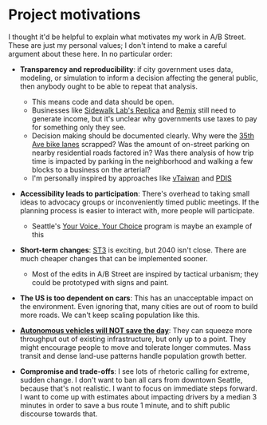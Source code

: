 # Project motivations

I thought it'd be helpful to explain what motivates my work in A/B Street. These
are just my personal values; I don't intend to make a careful argument about
these here. In no particular order:

- **Transparency and reproducibility**: if city government uses data, modeling,
  or simulation to inform a decision affecting the general public, then anybody
  ought to be able to repeat that analysis.

  - This means code and data should be open.
  - Businesses like [Sidewalk Lab's Replica](https://replicahq.com/) and
    [Remix](https://www.remix.com/solutions/streets) still need to generate
    income, but it's unclear why governments use taxes to pay for something only
    they see.
  - Decision making should be documented clearly. Why were the
    [35th Ave bike lanes](https://www.seattle.gov/transportation/projects-and-programs/programs/maintenance-and-paving/current-paving-projects/35th-ave-ne)
    scrapped? Was the amount of on-street parking on nearby residential roads
    factored in? Was there analysis of how trip time is impacted by parking in
    the neighborhood and walking a few blocks to a business on the arterial?
  - I'm personally inspired by approaches like
    [vTaiwan](https://info.vtaiwan.tw/) and
    [PDIS](https://po.pdis.nat.gov.tw/en/opengov/)

- **Accessibility leads to participation**: There's overhead to taking small
  ideas to advocacy groups or inconveniently timed public meetings. If the
  planning process is easier to interact with, more people will participate.

  - Seattle's
    [Your Voice, Your Choice](https://www.seattle.gov/neighborhoods/programs-and-services/your-voice-your-choice)
    program is maybe an example of this

- **Short-term changes**: [ST3](https://en.wikipedia.org/wiki/Sound_Transit_3)
  is exciting, but 2040 isn't close. There are much cheaper changes that can be
  implemented sooner.

  - Most of the edits in A/B Street are inspired by tactical urbanism; they
    could be prototyped with signs and paint.

- **The US is too dependent on cars**: This has an unacceptable impact on the
  environment. Even ignoring that, many cities are out of room to build more
  roads. We can't keep scaling population like this.

- **[Autonomous vehicles will NOT save the day](https://macwright.com/2019/07/27/beware-the-ethical-car.html)**:
  They can squeeze more throughput out of existing infrastructure, but only up
  to a point. They might encourage people to move and tolerate longer commutes.
  Mass transit and dense land-use patterns handle population growth better.

- **Compromise and trade-offs**: I see lots of rhetoric calling for extreme,
  sudden change. I don't want to ban all cars from downtown Seattle, because
  that's not realistic. I want to focus on immediate steps forward. I want to
  come up with estimates about impacting drivers by a median 3 minutes in order
  to save a bus route 1 minute, and to shift public discourse towards that.
